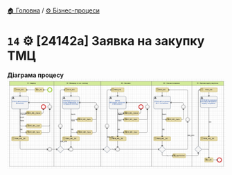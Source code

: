 ﻿[🏠 Головна](../../../README.MD) / [⚙️ Бізнес-процеси](../../README.MD) 

# `14` ⚙️ [24142a] Заявка на закупку ТМЦ

**Діаграма процесу**  
![Діаграма процесу](./Pictures/ProcDiagram.png)